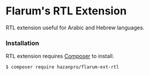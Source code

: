# Flarum's RTL Extension

RTL extension useful for Arabic and Hebrew languages.

### Installation

RTL extension requires [Composer](https://getcomposer.org/) to install.

```sh
$ composer require hazanpro/flarum-ext-rtl
```
